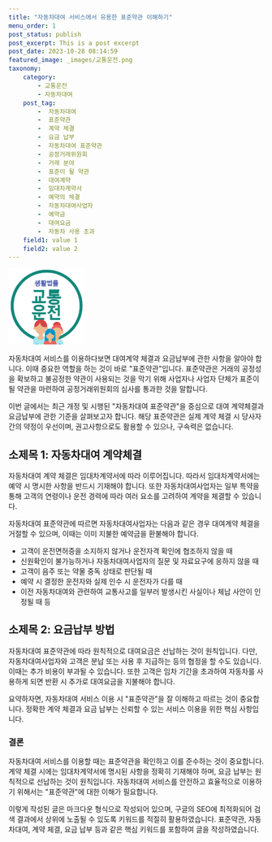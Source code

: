 ```yaml
---
title: "자동차대여 서비스에서 유용한 표준약관 이해하기"
menu_order: 1
post_status: publish
post_excerpt: This is a post excerpt
post_date: 2023-10-28 08:14:59
featured_image: _images/교통운전.png
taxonomy:
    category:
        - 교통운전
        - 자동차대여
    post_tag:
        -  자동차대여
        -  표준약관
        -  계약 체결
        -  요금 납부
        -  자동차대여 표준약관
        -  공정거래위원회
        -  거래 분야
        -  표준이 될 약관
        -  대여계약
        -  임대차계약서
        -  예약의 체결
        -  자동차대여사업자
        -  예약금
        -  대여요금
        -  자동차 사용 초과
    field1: value 1
    field2: value 2
---
```


![교통운전](/_images/교통운전.png)


자동차대여 서비스를 이용하다보면 대여계약 체결과 요금납부에 관한 사항을 알아야 합니다. 이때 중요한 역할을 하는 것이 바로 "표준약관"입니다. 표준약관은 거래의 공정성을 확보하고 불공정한 약관이 사용되는 것을 막기 위해 사업자나 사업자 단체가 표준이 될 약관을 마련하여 공정거래위원회의 심사를 통과한 것을 말합니다.

이번 글에서는 최근 개정 및 시행된 "자동차대여 표준약관"을 중심으로 대여 계약체결과 요금납부에 관한 기준을 살펴보고자 합니다. 해당 표준약관은 실제 계약 체결 시 당사자 간의 약정이 우선이며, 권고사항으로도 활용할 수 있으나, 구속력은 없습니다.

## 소제목 1: 자동차대여 계약체결
자동차대여 계약 체결은 임대차계약서에 따라 이루어집니다. 따라서 임대차계약서에는 예약 시 명시한 사항을 반드시 기재해야 합니다. 또한 자동차대여사업자는 일부 특약을 통해 고객의 연령이나 운전 경력에 따라 여러 요소를 고려하여 계약을 체결할 수 있습니다.

자동차대여 표준약관에 따르면 자동차대여사업자는 다음과 같은 경우 대여계약 체결을 거절할 수 있으며, 이때는 이미 지불한 예약금을 환불해야 합니다.
- 고객이 운전면허증을 소지하지 않거나 운전자격 확인에 협조하지 않을 때
- 신원확인이 불가능하거나 자동차대여사업자의 질문 및 자료요구에 응하지 않을 때
- 고객이 음주 또는 약물 중독 상태로 판단될 때
- 예약 시 결정한 운전자와 실제 인수 시 운전자가 다를 때
- 이전 자동차대여와 관련하여 교통사고를 일부러 발생시킨 사실이나 체납 사안이 인정될 때 등

## 소제목 2: 요금납부 방법
자동차대여 표준약관에 따라 원칙적으로 대여요금은 선납하는 것이 원칙입니다. 다만, 자동차대여사업자와 고객은 분납 또는 사용 후 지급하는 등의 협정을 할 수도 있습니다. 이때는 추가 비용이 부과될 수 있습니다. 또한 고객은 임차 기간을 초과하여 자동차를 사용하게 되면 반환 시 추가로 대여요금을 지불해야 합니다.

요약하자면, 자동차대여 서비스 이용 시 "표준약관"을 잘 이해하고 따르는 것이 중요합니다. 정확한 계약 체결과 요금 납부는 신뢰할 수 있는 서비스 이용을 위한 핵심 사항입니다.

### 결론
자동차대여 서비스를 이용할 때는 표준약관을 확인하고 이를 준수하는 것이 중요합니다. 계약 체결 시에는 임대차계약서에 명시된 사항을 정확히 기재해야 하며, 요금 납부는 원칙적으로 선납하는 것이 원칙입니다. 자동차대여 서비스를 안전하고 효율적으로 이용하기 위해서는 "표준약관"에 대한 이해가 필요합니다.

이렇게 작성된 글은 마크다운 형식으로 작성되어 있으며, 구글의 SEO에 최적화되어 검색 결과에서 상위에 노출될 수 있도록 키워드를 적절히 활용하였습니다. 표준약관, 자동차대여, 계약 체결, 요금 납부 등과 같은 핵심 키워드를 포함하여 글을 작성하였습니다.

